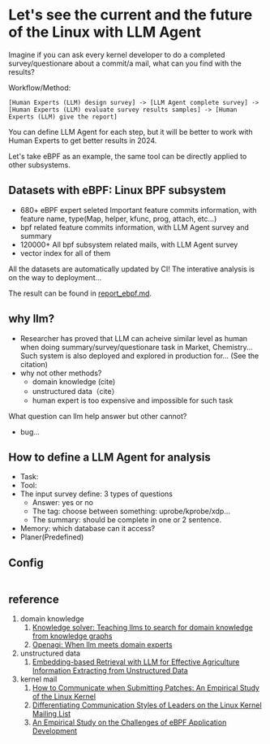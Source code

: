 # Let's see the current and the future of the Linux with LLM Agent

Imagine if you can ask every kernel developer to do a completed survey/questionare about a commit/a mail, what can you find with the results?

Workflow/Method: 

```
[Human Experts (LLM) design survey] -> [LLM Agent complete survey] -> [Human Experts (LLM) evaluate survey results samples] -> [Human Experts (LLM) give the report]
```

You can define LLM Agent for each step, but it will be better to work with Human Experts to get better results in 2024.


Let's take eBPF as an example, the same tool can be directly applied to other subsystems.

## Datasets with eBPF: Linux BPF subsystem

- 680+ eBPF expert seleted Important feature commits information, with feature name, type(Map, helper, kfunc, prog, attach, etc...)
- bpf related feature commits information, with LLM Agent survey and summary
- 120000+ All bpf subsystem related mails, with LLM Agent survey
- vector index for all of them

All the datasets are automatically updated by CI! The interative analysis is on the way to deployment...

The result can be found in [report_ebpf.md](report_ebpf.md).

## why llm?

- Researcher has proved that LLM can acheive similar level as human when doing summary/survey/questionare task in Market, Chemistry... Such system is also deployed and explored in production for... (See the citation)
- why not other methods?
  - domain knowledge (cite)
  - unstructured data（cite）
  - human expert is too expensive and impossible for such task
 
What question can llm help answer but other cannot?

- bug...

## How to define a LLM Agent for analysis

- Task:
- Tool:
- The input survey define: 3 types of questions
    - Answer: yes or no
    - The tag: choose between something: uprobe/kprobe/xdp...
    - The summary: should be complete in one or 2 sentence.
- Memory: which database can it access?
- Planer(Predefined)

## Config

```yml

```

## reference

1. domain knowledge
   1. [Knowledge solver: Teaching llms to search for domain knowledge from knowledge graphs](https://proceedings.neurips.cc/paper_files/paper/2023/hash/1190733f217404edc8a7f4e15a57f301-Abstract-Datasets_and_Benchmarks.html)
   2. [Openagi: When llm meets domain experts](https://arxiv.org/abs/2309.03118)
2. unstructured data
   1. [Embedding-based Retrieval with LLM for Effective Agriculture Information Extracting from Unstructured Data](https://arxiv.org/abs/2308.03107)
3. kernel mail
   1. [How to Communicate when Submitting Patches: An Empirical Study of the Linux Kernel](https://dl.acm.org/doi/abs/10.1145/3359210?casa_token=5CrG9X-8QNgAAAAA:mm-N0p2baZSzxgfNbBcSi5HYBF67jdM7VZlJfTbhI2ht2cv1oCHRSL_FRPmM7DHr6ISpV91szCTOEg)
   2. [Differentiating Communication Styles of Leaders on the Linux Kernel Mailing List](https://dl.acm.org/doi/abs/10.1145/2957792.2957801?casa_token=VMchS_jhea0AAAAA:EubJDL_ftM5jmV3_yzwWzDLvLq8hAsexZnss1x3j754OZr4VNENST_tSl0ijQEBnVg5AaFWpZGf3kQ)
   3. [An Empirical Study on the Challenges of eBPF Application Development](https://dl.acm.org/doi/abs/10.1145/3672197.3673429)
